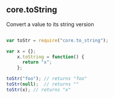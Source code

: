 ## core.toString

Convert a value to its string version

```javascript

var toStr = require("core.to_string");

var x = {};
    x.toString = function() { 
      return "x";
    };

toStr("foo"); // returns "foo"
toStr(null);  // returns ""
toStr(x); // returns "x"

```
